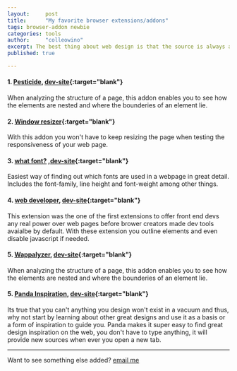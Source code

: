 ```yaml
---
layout:     post
title:      "My favorite browser extensions/addons"
tags: browser-addon newbie
categories: tools
author:     "colleowino"
excerpt: The best thing about web design is that the source is always available to us through the browser dev tools. We can even go a step further and install browser extensions that give us the same power in more intuitive ways.  
published: true

---
```

#### 1. [Pesticide](), [dev-site](http://pesticide.io/){:target="blank"}
When analyzing the structure of a page, this addon enables you to see how the elements are nested and where the bounderies of an element lie.

#### 2. [Window resizer](https://chrome.google.com/webstore/detail/window-resizer/kkelicaakdanhinjdeammmilcgefonfh){:target="blank"}
With this addon you won't have to keep resizing the page when testing the responsiveness of your web page.

#### 3. [what font?](https://chrome.google.com/webstore/detail/whatfont/jabopobgcpjmedljpbcaablpmlmfcogm) ,[dev-site](http://chengyinliu.com/whatfont.html){:target="blank"}
Easiest way of finding out which fonts are used in a webpage in great detail. Includes the font-family, line height and font-weight among other things.

#### 4. [web developer](https://chrome.google.com/webstore/detail/web-developer/bfbameneiokkgbdmiekhjnmfkcnldhhm), [dev-site](http://chrispederick.com/work/web-developer/){:target="blank"} 
This extension was the one of the first extensions to offer front end devs any real power over web pages before brower creators made dev tools avaialbe by default. 
With these extension you outline elements and even disable javascript if needed.

#### 5. [Wappalyzer](https://chrome.google.com/webstore/detail/gppongmhjkpfnbhagpmjfkannfbllamg), [dev-site](https://wappalyzer.com/){:target="blank"}
When analyzing the structure of a page, this addon enables you to see how the elements are nested and where the bounderies of an element lie.

#### 5. [Panda Inspiration](https://chrome.google.com/webstore/detail/panda-4-news-inspiration/haafibkemckmbknhfkiiniobjpgkebko), [dev-site](http://usepanda.com/){:target="blank"}
Its true that you can't anything you design won't exist in a vacuum and thus, why not start by learning about other great designs and use it as a basis or a form of inspiration to guide you. Panda makes it super easy to find great design inspiration on the web, you don't have to type anything, it will provide new sources when ever you open a new tab.


-----

Want to see something else added? <a href="mailto:colleowino@gmail.com?Subject=Hello">email me</a>

